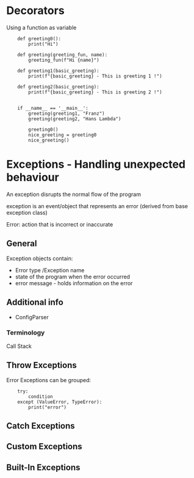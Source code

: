 # Decorators

Using a function as variable

        def greeting0():
            print("Hi")

        def greeting(greeting_fun, name):
            greeting_fun(f"Hi {name}")
        
        def greeting1(basic_greeting):
            print(f"{basic_greeting} - This is greeting 1 !")
        
        def greeting2(basic_greeting):
            print(f"{basic_greeting} - This is greeting 2 !")
        
        
        if __name__ == '__main__':
            greeting(greeting1, "Franz")
            greeting(greeting2, "Hans Lambda")

            greeting0()
            nice_greeting = greeting0
            nice_greeting()

# Exceptions - Handling unexpected behaviour

An exception disrupts the normal flow of the program

exception is an event/object that represents an error (derived from base exception class)

Error: action that is incorrect or inaccurate

## General

Exception objects contain:

* Error type /Exception name
* state of the program when the error occurred
* error message - holds information on the error

## Additional info

* ConfigParser

### Terminology

Call Stack

## Throw Exceptions

Error Exceptions can be grouped:

        try:
            condition
        except (ValueError, TypeError):
            print("error")

## Catch Exceptions

## Custom Exceptions

## Built-In Exceptions
